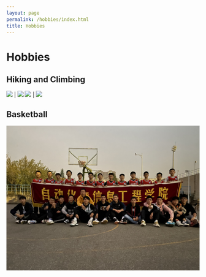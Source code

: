 ```yaml
---
layout: page
permalink: /hobbies/index.html
title: Hobbies
---
```


# Hobbies

## Hiking and Climbing

![](https://66lau.github.io/images/hiking1.JPG)  |  ![](https://66lau.github.io/images/hiking2.JPG)
![](https://66lau.github.io/images/hiking3.JPG)  |  ![](https://66lau.github.io/images/hiking4.JPG)


## Basketball

<center>
<img src="/images/basketball1.jpg" style="width:auto; height:auto;">
</center>









